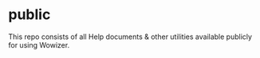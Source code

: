 # public
This repo consists of all Help documents &amp; other utilities available publicly for using Wowizer.
